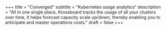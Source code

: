 +++
title = "Converged"
subtitle = "Kubernetes usage analytics"
description = "All in one single place, Krossboard tracks the usage of all your clusters over time, it helps forecast capacity scale up/down, thereby enabling you to anticipate and master operations costs."
draft = false
+++
